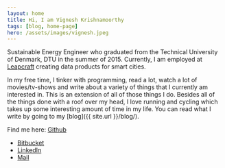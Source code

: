 ```yaml
---
layout: home
title: Hi, I am Vignesh Krishnamoorthy
tags: [blog, home-page]
hero: /assets/images/vignesh.jpeg
---
```


Sustainable Energy Engineer who graduated from the Technical University of Denmark, DTU in the summer of 2015. Currently, I am employed at <a href="http://leapcraft.dk">Leapcraft</a> creating data products for smart cities.

In my free time, I tinker with programming, read a lot, watch a lot of movies/tv-shows and write about a variety of things that I currently am interested in. This is an extension of all of those things I do. Besides all of the things done with a roof over my head, I love running and cycling which takes up some interesting amount of time in my life. You can read what I write by going to my [blog]({{ site.url }}/blog/).

Find me here: [Github](http://github.com/vignkri)
- [Bitbucket](http://bitbucket.com/vignkri)
- [LinkedIn](https:/dk.linkedin.com/in/vigneshkrishnamoorthy)
- [Mail](mailto:k.vignesh.krish@gmail.com?Subject=Hello%20!)

